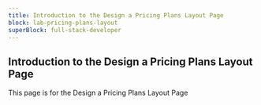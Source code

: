 ```yaml
---
title: Introduction to the Design a Pricing Plans Layout Page
block: lab-pricing-plans-layout
superBlock: full-stack-developer
---
```


## Introduction to the Design a Pricing Plans Layout Page

This page is for the Design a Pricing Plans Layout Page
